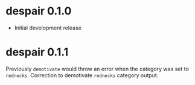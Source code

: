 # despair 0.1.0

* Initial development release

# despair 0.1.1

Previously `demotivate` would throw an error when the category was set to `rednecks`.
Correction to demotivate `rednecks` category output.
